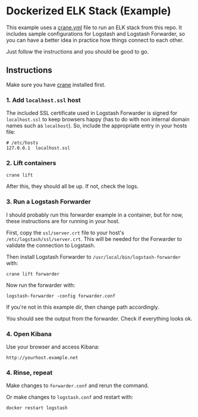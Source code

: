 # Dockerized ELK Stack (Example)

This example uses a [crane.yml][1] file to run an ELK stack from this repo.
It includes sample configurations for Logstash and Logstash Forwarder, so
you can have a better idea in practice how things connect to each other.

Just follow the instructions and you should be good to go.


## Instructions

Make sure you have [crane][1] installed first.


### 1. Add `localhost.ssl` host

The included SSL certificate used in Logstash Forwarder is signed for `localhost.ssl`
to keep browsers happy (has to do with non internal domain names such as `localhost`).
So, include the appropriate entry in your hosts file:

    # /etc/hosts
    127.0.0.1  localhost.ssl


### 2. Lift containers

    crane lift

After this, they should all be up. If not, check the logs.


### 3. Run a Logstash Forwarder

I should probably run this forwarder example in a container, but for now, these
instructions are for running in your host.

First, copy the `ssl/server.crt` file to your host's `/etc/logstash/ssl/server.crt`.
This will be needed for the Forwarder to validate the connection to Logstash.

Then install Logstash Forwarder to `/usr/local/bin/logstash-forwarder` with:

    crane lift forwarder

Now run the forwarder with:

    logstash-forwarder -config forwarder.conf

If you're not in this example dir, then change path accordingly.

You should see the output from the forwarder. Check if everything looks ok.


### 4. Open Kibana

Use your browser and access Kibana:

    http://yourhost.example.net


### 4. Rinse, repeat

Make changes to `forwarder.conf` and rerun the command.

Or make changes to `logstash.conf` and restart with:

    docker restart logstash


[1]: https://github.com/michaelsauter/crane
